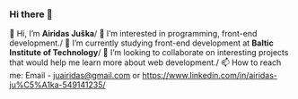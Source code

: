 ### Hi there 👋

👋 Hi, I’m **Airidas Juška**/
👀 I’m interested in programming, front-end development./
🌱 I’m currently studying front-end development at **Baltic Institute of Technology**/
💞️ I’m looking to collaborate on interesting projects that would help me learn more about web development./
📫 How to reach me: Email - juairidas@gmail.com or https://www.linkedin.com/in/airidas-ju%C5%A1ka-549141235/
